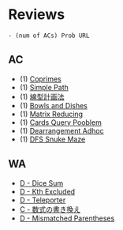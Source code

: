 # Reviews

```
- (num of ACs) Prob URL
```

## AC

- (1) [Coprimes](https://atcoder.jp/contests/abc215/tasks/abc215_d)
- (1) [Simple Path](https://atcoder.jp/contests/abc270/tasks/abc270_c)
- (1) [線型計画法](https://atcoder.jp/contests/abc338/tasks/abc338_c)
- (1) [Bowls and Dishes](https://atcoder.jp/contests/abc190/tasks/abc190_c)
- (1) [Matrix Reducing](https://atcoder.jp/contests/abc264/tasks/abc264_c)
- (1) [Cards Query Pooblem](https://atcoder.jp/contests/abc298/tasks/abc298_c)
- (1) [Dearrangement Adhoc](https://atcoder.jp/contests/abc072/submissions/me)
- (1) [DFS Snuke Maze](https://atcoder.jp/contests/abc308/tasks/abc308_d)

## WA

- [D - Dice Sum](https://atcoder.jp/contests/abc248/tasks/abc248_c)
- [D - Kth Excluded](https://atcoder.jp/contests/abc205/tasks/abc205_d)
- [D - Teleporter](https://atcoder.jp/contests/abc167/tasks/abc167_d)
- [C - 数式の書き換え](https://atcoder.jp/contests/abc033/tasks/abc033_c)
- [D - Mismatched Parentheses](https://atcoder.jp/contests/abc307/submissions/52809017)
